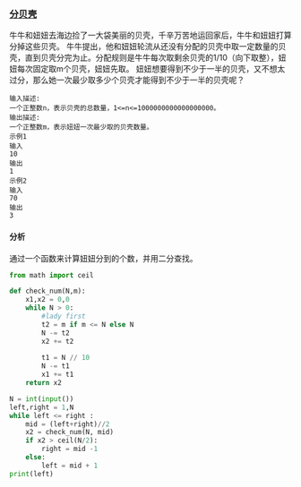 ### [分贝壳](<https://www.nowcoder.com/practice/9b59014cc1544aeeb4082f5f37ecfaea?tpId=122&&tqId=33725&rp=1&ru=/ta/exam-wangyi&qru=/ta/exam-wangyi/question-ranking>)

牛牛和妞妞去海边捡了一大袋美丽的贝壳，千辛万苦地运回家后，牛牛和妞妞打算分掉这些贝壳。
牛牛提出，他和妞妞轮流从还没有分配的贝壳中取一定数量的贝壳，直到贝壳分完为止。分配规则是牛牛每次取剩余贝壳的1/10（向下取整），妞妞每次固定取m个贝壳，妞妞先取。
妞妞想要得到不少于一半的贝壳，又不想太过分，那么她一次最少取多少个贝壳才能得到不少于一半的贝壳呢？

```
输入描述:
一个正整数n，表示贝壳的总数量，1<=n<=1000000000000000000。
输出描述:
一个正整数m，表示妞妞一次最少取的贝壳数量。
示例1
输入
10
输出
1
示例2
输入
70
输出
3
```

#### 分析

通过一个函数来计算妞妞分到的个数，并用二分查找。

```python
from math import ceil

def check_num(N,m):
    x1,x2 = 0,0
    while N > 0:
        #lady first
        t2 = m if m <= N else N
        N -= t2
        x2 += t2
        
        t1 = N // 10
        N -= t1
        x1 += t1
    return x2

N = int(input())
left,right = 1,N
while left <= right :
    mid = (left+right)//2
    x2 = check_num(N, mid)
    if x2 > ceil(N/2):
        right = mid -1
    else:
        left = mid + 1
print(left)
```

